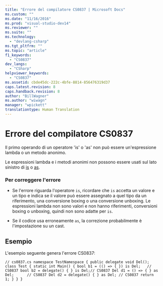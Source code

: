 ```yaml
---
title: "Errore del compilatore CS0837 | Microsoft Docs"
ms.custom: ""
ms.date: "11/16/2016"
ms.prod: "visual-studio-dev14"
ms.reviewer: ""
ms.suite: ""
ms.technology: 
  - "devlang-csharp"
ms.tgt_pltfrm: ""
ms.topic: "article"
f1_keywords: 
  - "CS0837"
dev_langs: 
  - "CSharp"
helpviewer_keywords: 
  - "CS0837"
ms.assetid: cbde45dc-222c-4bfe-8814-856476319d37
caps.latest.revision: 8
caps.handback.revision: 8
author: "BillWagner"
ms.author: "wiwagn"
manager: "wpickett"
translationtype: Human Translation
---
```

# Errore del compilatore CS0837
Il primo operando di un operatore 'is' o 'as' non può essere un'espressione lambda o un metodo anonimo.  
  
 Le espressioni lambda e i metodi anonimi non possono essere usati sul lato sinistro di [is](../../csharp/language-reference/keywords/is.md) o [as](../../csharp/language-reference/keywords/as.md).  
  
### Per correggere l'errore  
  
-   Se l'errore riguarda l'operatore `is`, ricordare che `is` accetta un valore e un tipo e indica se il valore può essere assegnato a quel tipo da un riferimento, una conversione boxing o una conversione unboxing. Le espressioni lambda non sono valori e non hanno riferimenti, conversioni boxing o unboxing, quindi non sono adatte per `is`.  
  
-   Se il codice usa erroneamente `as`, la correzione probabilmente è l'impostazione su un cast.  
  
## Esempio  
 L'esempio seguente genera l'errore CS0837:  
  
```  
// cs0837.cs namespace TestNamespace { public delegate void Del(); class Test { static int Main() { bool b1 = (() => { }) is Del;   // CS0837 bool b2 = delegate() { } is Del;// CS0837 Del d1 = () => { } as Del;      // CS0837 Del d2 = delegate() { } as Del; // CS0837 return 1; } } }  
```